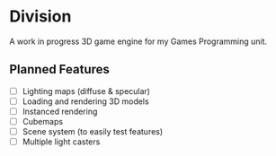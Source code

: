 # Division
A work in progress 3D game engine for my Games Programming unit.

## Planned Features
- [ ] Lighting maps (diffuse & specular)
- [ ] Loading and rendering 3D models
- [ ] Instanced rendering
- [ ] Cubemaps
- [ ] Scene system (to easily test features)
- [ ] Multiple light casters
